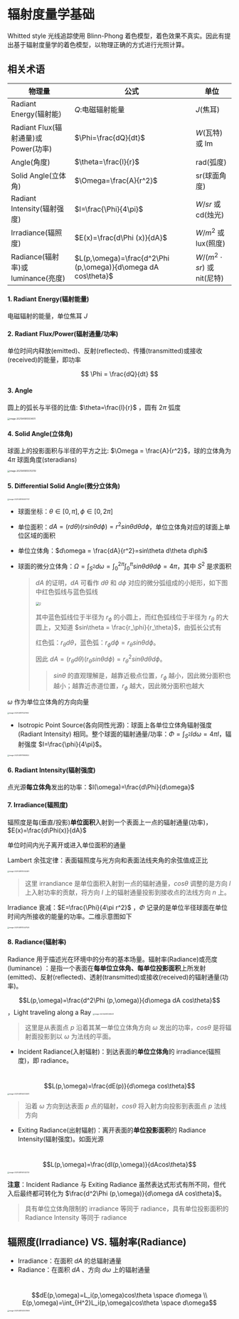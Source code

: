 #                                                                                                                                                                                                                                                                                                                                                                                                                                                                                                                                                                                                                                                                                                                                                                                                                                                                                                                                                                                                                                                                                                                                                                                                                                                                                                                                                                                                                                                                                                                                                                                                                                                                                                                                                                                                                                                                                                                                                                                                                                                                                                                                                                                                       辐射度量学基础 

Whitted style 光线追踪使用 Blinn-Phong 着色模型，着色效果不真实。因此有提出基于辐射度量学的着色模型，以物理正确的方式进行光照计算。

## 相关术语

| 物理量                              | 公式                                                         | 单位                           |
| ----------------------------------- | ------------------------------------------------------------ | ------------------------------ |
| Radiant Energy(辐射能)              | $Q:$电磁辐射能量                                             | $J$(焦耳)                      |
| Radiant Flux(辐射通量)或Power(功率) | $\Phi=\frac{dQ}{dt}$                                         | $W$(瓦特) 或 lm                |
| Angle(角度)                         | $\theta=\frac{l}{r}$                                         | rad(弧度)                      |
| Solid Angle(立体角)                 | $\Omega=\frac{A}{r^2}$                                       | sr(球面角度)                   |
| Radiant Intensity(辐射强度)         | $I=\frac{\Phi}{4\pi}$                                        | $W/sr$ 或 cd(烛光)             |
| Irradiance(辐照度)                  | $E(x)=\frac{d\Phi (x)}{dA}$                                  | $W/m^2$ 或 lux(照度)           |
| Radiance(辐射率)或luminance(亮度)   | $L(p,\omega)=\frac{d^2\Phi (p,\omega)}{d\omega dA cos\theta}$ | $W/(m^2\cdot sr)$ 或 nit(尼特) |

#### 1. Radiant Energy(辐射能量)

电磁辐射的能量，单位焦耳 $J$

#### 2. Radiant Flux/Power(辐射通量/功率)

单位时间内释放(emitted)、反射(reflected)、传播(transmitted)或接收(received)的能量，即功率

$$
\Phi = \frac{dQ}{dt}
$$

#### 3. Angle

圆上的弧长与半径的比值: $\theta=\frac{l}{r}$ ，圆有 $2\pi$ 弧度

<img src=".\Basic Radiometry.assets\image-20210418105514511.png" alt="image-20210418105514511" style="zoom:33%;" />

#### 4. Solid Angle(立体角)

球面上的投影面积与半径的平方之比: $\Omega = \frac{A}{r^2}$，球的立体角为 $4\pi$ 球面角度(steradians)

<img src=".\Basic Radiometry.assets\image-20210418105703119.png" alt="image-20210418105703119" style="zoom:33%;" />

#### 5. Differential Solid Angle(微分立体角)

<img src=".\Basic Radiometry.assets\image-20210418105937707.png" alt="image-20210418105937707" style="zoom: 25%;" />

- 球面坐标：$\theta\in[0,\pi],\phi\in[0,2\pi]$

- 单位面积：$dA=(rd\theta)(rsin\theta d\phi)=r^2sin\theta d\theta d\phi$，单位立体角对应的球面上单位区域的面积

- 单位立体角：$d\omega = \frac{dA}{r^2}=sin\theta d\theta d\phi$

- 球面的微分立体角：$\Omega=\int_{S^2}d\omega=\int_0^{2\pi}\int_0^{\pi}sin\theta d\theta d\phi=4\pi$，其中 $S^2$ 是求面积

  > $dA$ 的证明，$dA$ 可看作 $d\theta$ 和 $d\phi$ 对应的微分弧组成的小矩形，如下图中红色弧线与蓝色弧线
  >
  > <img src="Basic Radiometry.assets\2.PNG" alt="2" style="zoom: 50%;" />
  >
  > 其中蓝色弧线位于半径为 $r_\phi$ 的小圆上，而红色弧线位于半径为 $r_\theta$ 的大圆上，又知道 $sin\theta = \frac{r_\phi}{r_\theta}$，由弧长公式有
  >
  > 红色弧：$r_\theta d\theta$，蓝色弧：$r_\phi d\phi=r_\theta sin\theta d\phi$。
  >
  > 因此 $dA=(r_\theta d\theta)(r_\theta sin\theta d\phi)=r_\theta^2sin\theta d\theta d\phi$。
  >
  > > $sin\theta$ 的直观理解是，越靠近极点位置，$r_\phi$ 越小，因此微分面积也越小；越靠近赤道位置，$r_\phi$ 越大，因此微分面积也越大

$\omega$ 作为单位立体角的方向向量

<img src=".\Basic Radiometry.assets\image-20210418111221992.png" alt="image-20210418111221992" style="zoom:25%;" />

- Isotropic Point Source(各向同性光源)：球面上各单位立体角辐射强度 (Radiant Intensity) 相同。整个球面的辐射通量/功率：$\Phi=\int_{S^2}Id\omega=4\pi I$，辐射强度 $I=\frac{\phi}{4\pi}$。

<img src=".\Basic Radiometry.assets\image-20210418111805822.png" alt="image-20210418111805822" style="zoom:25%;" />

#### 6. Radiant Intensity(辐射强度)

点光源**每立体角**发出的功率：$I(\omega)=\frac{d\Phi}{d\omega}$

#### 7. Irradiance(辐照度)

辐照度是每(垂直/投影)**单位面积**入射到一个表面上一点的辐射通量(功率)，$E(x)=\frac{d\Phi(x)}{dA}$

单位时间内光子离开或进入单位面积的通量

Lambert 余弦定律：表面辐照度与光方向和表面法线夹角的余弦值成正比

<img src="Basic Radiometry.assets\image-20210418113052481.png" alt="image-20210418113052481" style="zoom:25%;" />

> 这里 irrandiance 是单位面积入射到一点的辐射通量，$cos\theta$ 调整的是方向 $l$ 上入射功率的贡献，将方向 $l$ 上的辐射通量投影到接收点的法线方向 $n$ 上。

Irradiance 衰减：$E=\frac{\Phi}{4\pi r^2}$ ，$\Phi$ 记录的是单位半径球面在单位时间内所接收的能量的功率。二维示意图如下

<img src="Basic Radiometry.assets\image-20210418113447525.png" alt="image-20210418113447525" style="zoom:25%;" />



#### 8. Radiance(辐射率)

Radiance 用于描述光在环境中的分布的基本场量。辐射率(Radiance)或亮度(luminance) ：是指一个表面在**每单位立体角、每单位投影面积**上所发射(emitted)、反射(reflected)、透射(transmitted)或接收(received)的辐射通量(功率)。

$$L(p,\omega)=\frac{d^2\Phi (p,\omega)}{d\omega dA cos\theta}$$，Light traveling along a Ray                  <img src="Basic Radiometry.assets\image-20210418113916011.png" alt="image-20210418113916011" style="zoom:25%;" />

> 这里是从表面点 $p$ 沿着其某一单位立体角方向 $\omega$ 发出的功率，$cos\theta$ 是将辐射面投影到以 $\omega$ 为法线的平面。

- Incident Radiance(入射辐射)：到达表面的**单位立体角**的 irradiance(辐照度)，即 radiance。

​          $$L(p,\omega)=\frac{dE(p)}{d\omega cos\theta}$$                                                                    <img src=".\Basic Radiometry.assets\image-20210418140012081.png" alt="image-20210418140012081" style="zoom:25%;" />

> 沿着 $\omega$ 方向到达表面 $p$ 点的辐射，$cos\theta$ 将入射方向投影到表面点 $p$ 法线方向

- Exiting Radiance(出射辐射)：离开表面的**单位投影面积**的 Radiance Intensity(辐射强度)。如面光源

​		$$L(p,\omega)=\frac{dI(p,\omega)}{dAcos\theta}$$                                                                    <img src="Basic Radiometry.assets\image-20210418141032723.png" alt="image-20210418141032723" style="zoom:25%;" />

**注意**：Incident Radiance 与 Exiting Radiance 虽然表达式形式有所不同，但代入后最终都可转化为 $\frac{d^2\Phi (p,\omega)}{d\omega dA cos\theta}$。

> 具有单位立体角限制的 irradiance 等同于 radiance，具有单位投影面积的 Radiance Intensity 等同于 radiance

## 辐照度(Irradiance) VS. 辐射率(Radiance)

- Irradiance：在面积 $dA$ 的总辐射通量
- Radiance：在面积 $dA$ 、方向 $d\omega$ 上的辐射通量

​			$$dE(p,\omega)=L_i(p,\omega)cos\theta \space d\omega \\ E(p,\omega)=\int_{H^2}L_i(p,\omega)cos\theta \space d\omega$$                     <img src=".\Basic Radiometry.assets\image-20210418143001958.png" alt="image-20210418143001958" style="zoom:25%;" />

